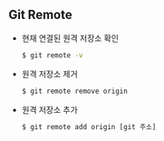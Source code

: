 ## Git Remote

+ 현재 연결된 원격 저장소 확인

  ```bash
  $ git remote -v
  ```

+ 원격 저장소 제거

  ```bash
  $ git remote remove origin
  ```

+ 원격 저장소 추가

  ```bash
  $ git remote add origin [git 주소]
  ```